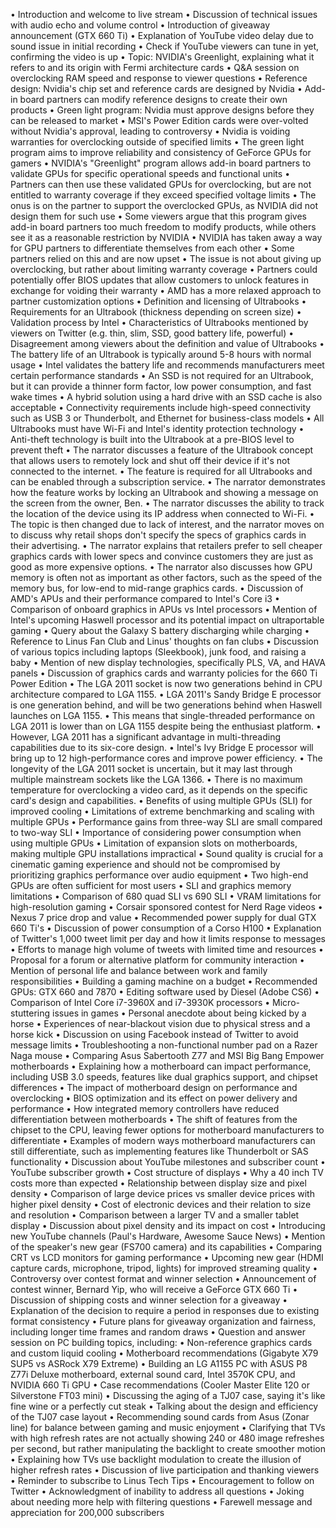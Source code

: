 • Introduction and welcome to live stream
• Discussion of technical issues with audio echo and volume control
• Introduction of giveaway announcement (GTX 660 Ti)
• Explanation of YouTube video delay due to sound issue in initial recording
• Check if YouTube viewers can tune in yet, confirming the video is up
• Topic: NVIDIA's Greenlight, explaining what it refers to and its origin with Fermi architecture cards
• Q&A session on overclocking RAM speed and response to viewer questions
• Reference design: Nvidia's chip set and reference cards are designed by Nvidia
• Add-in board partners can modify reference designs to create their own products
• Green light program: Nvidia must approve designs before they can be released to market
• MSI's Power Edition cards were over-volted without Nvidia's approval, leading to controversy
• Nvidia is voiding warranties for overclocking outside of specified limits
• The green light program aims to improve reliability and consistency of GeForce GPUs for gamers
• NVIDIA's "Greenlight" program allows add-in board partners to validate GPUs for specific operational speeds and functional units
• Partners can then use these validated GPUs for overclocking, but are not entitled to warranty coverage if they exceed specified voltage limits
• The onus is on the partner to support the overclocked GPUs, as NVIDIA did not design them for such use
• Some viewers argue that this program gives add-in board partners too much freedom to modify products, while others see it as a reasonable restriction by NVIDIA
• NVIDIA has taken away a way for GPU partners to differentiate themselves from each other
• Some partners relied on this and are now upset
• The issue is not about giving up overclocking, but rather about limiting warranty coverage
• Partners could potentially offer BIOS updates that allow customers to unlock features in exchange for voiding their warranty
• AMD has a more relaxed approach to partner customization options
• Definition and licensing of Ultrabooks
• Requirements for an Ultrabook (thickness depending on screen size)
• Validation process by Intel
• Characteristics of Ultrabooks mentioned by viewers on Twitter (e.g. thin, slim, SSD, good battery life, powerful) 
• Disagreement among viewers about the definition and value of Ultrabooks
• The battery life of an Ultrabook is typically around 5-8 hours with normal usage
• Intel validates the battery life and recommends manufacturers meet certain performance standards
• An SSD is not required for an Ultrabook, but it can provide a thinner form factor, low power consumption, and fast wake times
• A hybrid solution using a hard drive with an SSD cache is also acceptable
• Connectivity requirements include high-speed connectivity such as USB 3 or Thunderbolt, and Ethernet for business-class models
• All Ultrabooks must have Wi-Fi and Intel's identity protection technology
• Anti-theft technology is built into the Ultrabook at a pre-BIOS level to prevent theft
• The narrator discusses a feature of the Ultrabook concept that allows users to remotely lock and shut off their device if it's not connected to the internet.
• The feature is required for all Ultrabooks and can be enabled through a subscription service.
• The narrator demonstrates how the feature works by locking an Ultrabook and showing a message on the screen from the owner, Ben.
• The narrator discusses the ability to track the location of the device using its IP address when connected to Wi-Fi.
• The topic is then changed due to lack of interest, and the narrator moves on to discuss why retail shops don't specify the specs of graphics cards in their advertising.
• The narrator explains that retailers prefer to sell cheaper graphics cards with lower specs and convince customers they are just as good as more expensive options.
• The narrator also discusses how GPU memory is often not as important as other factors, such as the speed of the memory bus, for low-end to mid-range graphics cards.
• Discussion of AMD's APUs and their performance compared to Intel's Core i3
• Comparison of onboard graphics in APUs vs Intel processors
• Mention of Intel's upcoming Haswell processor and its potential impact on ultraportable gaming
• Query about the Galaxy S battery discharging while charging
• Reference to Linus Fan Club and Linus' thoughts on fan clubs
• Discussion of various topics including laptops (Sleekbook), junk food, and raising a baby
• Mention of new display technologies, specifically PLS, VA, and HAVA panels
• Discussion of graphics cards and warranty policies for the 660 Ti Power Edition
• The LGA 2011 socket is now two generations behind in CPU architecture compared to LGA 1155.
• LGA 2011's Sandy Bridge E processor is one generation behind, and will be two generations behind when Haswell launches on LGA 1155.
• This means that single-threaded performance on LGA 2011 is lower than on LGA 1155 despite being the enthusiast platform.
• However, LGA 2011 has a significant advantage in multi-threading capabilities due to its six-core design.
• Intel's Ivy Bridge E processor will bring up to 12 high-performance cores and improve power efficiency.
• The longevity of the LGA 2011 socket is uncertain, but it may last through multiple mainstream sockets like the LGA 1366.
• There is no maximum temperature for overclocking a video card, as it depends on the specific card's design and capabilities.
• Benefits of using multiple GPUs (SLI) for improved cooling
• Limitations of extreme benchmarking and scaling with multiple GPUs
• Performance gains from three-way SLI are small compared to two-way SLI
• Importance of considering power consumption when using multiple GPUs
• Limitation of expansion slots on motherboards, making multiple GPU installations impractical
• Sound quality is crucial for a cinematic gaming experience and should not be compromised by prioritizing graphics performance over audio equipment
• Two high-end GPUs are often sufficient for most users
• SLI and graphics memory limitations
• Comparison of 680 quad SLI vs 690 SLI
• VRAM limitations for high-resolution gaming
• Corsair sponsored contest for Nerd Rage videos
• Nexus 7 price drop and value
• Recommended power supply for dual GTX 660 Ti's
• Discussion of power consumption of a Corso H100
• Explanation of Twitter's 1,000 tweet limit per day and how it limits response to messages
• Efforts to manage high volume of tweets with limited time and resources
• Proposal for a forum or alternative platform for community interaction
• Mention of personal life and balance between work and family responsibilities
• Building a gaming machine on a budget
• Recommended GPUs: GTX 660 and 7870
• Editing software used by Diesel (Adobe CS6)
• Comparison of Intel Core i7-3960X and i7-3930K processors
• Micro-stuttering issues in games
• Personal anecdote about being kicked by a horse
• Experiences of near-blackout vision due to physical stress and a horse kick
• Discussion on using Facebook instead of Twitter to avoid message limits
• Troubleshooting a non-functional number pad on a Razer Naga mouse
• Comparing Asus Sabertooth Z77 and MSI Big Bang Empower motherboards
• Explaining how a motherboard can impact performance, including USB 3.0 speeds, features like dual graphics support, and chipset differences
• The impact of motherboard design on performance and overclocking
• BIOS optimization and its effect on power delivery and performance
• How integrated memory controllers have reduced differentiation between motherboards
• The shift of features from the chipset to the CPU, leaving fewer options for motherboard manufacturers to differentiate
• Examples of modern ways motherboard manufacturers can still differentiate, such as implementing features like Thunderbolt or SAS functionality
• Discussion about YouTube milestones and subscriber count
• YouTube subscriber growth
• Cost structure of displays
• Why a 40 inch TV costs more than expected
• Relationship between display size and pixel density
• Comparison of large device prices vs smaller device prices with higher pixel density
• Cost of electronic devices and their relation to size and resolution
• Comparison between a larger TV and a smaller tablet display
• Discussion about pixel density and its impact on cost
• Introducing new YouTube channels (Paul's Hardware, Awesome Sauce News)
• Mention of the speaker's new gear (FS700 camera) and its capabilities
• Comparing CRT vs LCD monitors for gaming performance
• Upcoming new gear (HDMI capture cards, microphone, tripod, lights) for improved streaming quality
• Controversy over contest format and winner selection
• Announcement of contest winner, Bernard Yip, who will receive a GeForce GTX 660 Ti
• Discussion of shipping costs and winner selection for a giveaway
• Explanation of the decision to require a period in responses due to existing format consistency
• Future plans for giveaway organization and fairness, including longer time frames and random draws
• Question and answer session on PC building topics, including:
  • Non-reference graphics cards and custom liquid cooling
  • Motherboard recommendations (Gigabyte X79 SUP5 vs ASRock X79 Extreme)
  • Building an LG A1155 PC with ASUS P8 Z77i Deluxe motherboard, external sound card, Intel 3570K CPU, and NVIDIA 660 Ti GPU
  • Case recommendations (Cooler Master Elite 120 or Silverstone FT03 mini)
• Discussing the aging of a TJ07 case, saying it's like fine wine or a perfectly cut steak
• Talking about the design and efficiency of the TJ07 case layout
• Recommending sound cards from Asus (Zonar line) for balance between gaming and music enjoyment
• Clarifying that TVs with high refresh rates are not actually showing 240 or 480 image refreshes per second, but rather manipulating the backlight to create smoother motion
• Explaining how TVs use backlight modulation to create the illusion of higher refresh rates
• Discussion of live participation and thanking viewers
• Reminder to subscribe to Linus Tech Tips
• Encouragement to follow on Twitter
• Acknowledgment of inability to address all questions
• Joking about needing more help with filtering questions
• Farewell message and appreciation for 200,000 subscribers